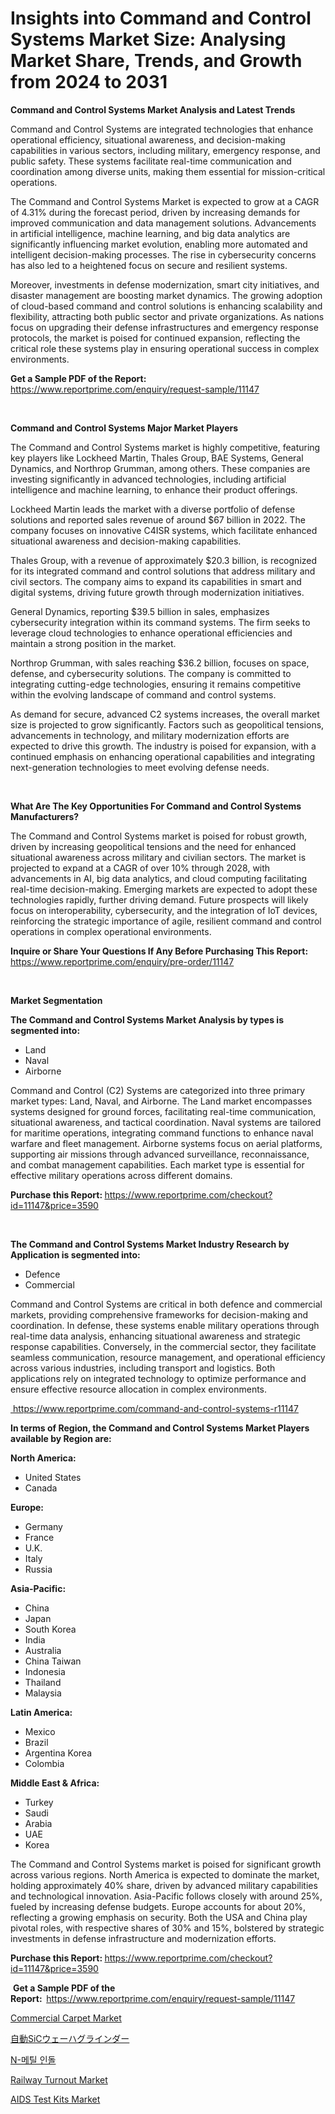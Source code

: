 <p><h1>Insights into Command and Control Systems Market Size: Analysing Market Share, Trends, and Growth from 2024 to 2031</h1></p><p><strong>Command and Control Systems Market Analysis and Latest Trends</strong></p>
<p><p>Command and Control Systems are integrated technologies that enhance operational efficiency, situational awareness, and decision-making capabilities in various sectors, including military, emergency response, and public safety. These systems facilitate real-time communication and coordination among diverse units, making them essential for mission-critical operations.</p><p>The Command and Control Systems Market is expected to grow at a CAGR of 4.31% during the forecast period, driven by increasing demands for improved communication and data management solutions. Advancements in artificial intelligence, machine learning, and big data analytics are significantly influencing market evolution, enabling more automated and intelligent decision-making processes. The rise in cybersecurity concerns has also led to a heightened focus on secure and resilient systems. </p><p>Moreover, investments in defense modernization, smart city initiatives, and disaster management are boosting market dynamics. The growing adoption of cloud-based command and control solutions is enhancing scalability and flexibility, attracting both public sector and private organizations. As nations focus on upgrading their defense infrastructures and emergency response protocols, the market is poised for continued expansion, reflecting the critical role these systems play in ensuring operational success in complex environments.</p></p>
<p><strong>Get a Sample PDF of the Report:&nbsp;</strong> <a href="https://www.reportprime.com/enquiry/request-sample/11147">https://www.reportprime.com/enquiry/request-sample/11147</a></p>
<p>&nbsp;</p>
<p><strong>Command and Control Systems Major Market Players</strong></p>
<p><p>The Command and Control Systems market is highly competitive, featuring key players like Lockheed Martin, Thales Group, BAE Systems, General Dynamics, and Northrop Grumman, among others. These companies are investing significantly in advanced technologies, including artificial intelligence and machine learning, to enhance their product offerings.</p><p>Lockheed Martin leads the market with a diverse portfolio of defense solutions and reported sales revenue of around $67 billion in 2022. The company focuses on innovative C4ISR systems, which facilitate enhanced situational awareness and decision-making capabilities.</p><p>Thales Group, with a revenue of approximately $20.3 billion, is recognized for its integrated command and control solutions that address military and civil sectors. The company aims to expand its capabilities in smart and digital systems, driving future growth through modernization initiatives.</p><p>General Dynamics, reporting $39.5 billion in sales, emphasizes cybersecurity integration within its command systems. The firm seeks to leverage cloud technologies to enhance operational efficiencies and maintain a strong position in the market.</p><p>Northrop Grumman, with sales reaching $36.2 billion, focuses on space, defense, and cybersecurity solutions. The company is committed to integrating cutting-edge technologies, ensuring it remains competitive within the evolving landscape of command and control systems.</p><p>As demand for secure, advanced C2 systems increases, the overall market size is projected to grow significantly. Factors such as geopolitical tensions, advancements in technology, and military modernization efforts are expected to drive this growth. The industry is poised for expansion, with a continued emphasis on enhancing operational capabilities and integrating next-generation technologies to meet evolving defense needs.</p></p>
<p>&nbsp;</p>
<p><strong>What Are The Key Opportunities For Command and Control Systems Manufacturers?</strong></p>
<p><p>The Command and Control Systems market is poised for robust growth, driven by increasing geopolitical tensions and the need for enhanced situational awareness across military and civilian sectors. The market is projected to expand at a CAGR of over 10% through 2028, with advancements in AI, big data analytics, and cloud computing facilitating real-time decision-making. Emerging markets are expected to adopt these technologies rapidly, further driving demand. Future prospects will likely focus on interoperability, cybersecurity, and the integration of IoT devices, reinforcing the strategic importance of agile, resilient command and control operations in complex operational environments.</p></p>
<p><strong>Inquire or Share Your Questions If Any Before Purchasing This Report:</strong> <a href="https://www.reportprime.com/enquiry/pre-order/11147">https://www.reportprime.com/enquiry/pre-order/11147</a></p>
<p>&nbsp;</p>
<p><strong>Market Segmentation</strong></p>
<p><strong>The Command and Control Systems Market Analysis by types is segmented into:</strong></p>
<p><ul><li>Land</li><li>Naval</li><li>Airborne</li></ul></p>
<p><p>Command and Control (C2) Systems are categorized into three primary market types: Land, Naval, and Airborne. The Land market encompasses systems designed for ground forces, facilitating real-time communication, situational awareness, and tactical coordination. Naval systems are tailored for maritime operations, integrating command functions to enhance naval warfare and fleet management. Airborne systems focus on aerial platforms, supporting air missions through advanced surveillance, reconnaissance, and combat management capabilities. Each market type is essential for effective military operations across different domains.</p></p>
<p><strong>Purchase this Report:&nbsp;</strong><a href="https://www.reportprime.com/checkout?id=11147&price=3590">https://www.reportprime.com/checkout?id=11147&price=3590</a></p>
<p>&nbsp;</p>
<p><strong>The Command and Control Systems Market Industry Research by Application is segmented into:</strong></p>
<p><ul><li>Defence</li><li>Commercial</li></ul></p>
<p><p>Command and Control Systems are critical in both defence and commercial markets, providing comprehensive frameworks for decision-making and coordination. In defense, these systems enable military operations through real-time data analysis, enhancing situational awareness and strategic response capabilities. Conversely, in the commercial sector, they facilitate seamless communication, resource management, and operational efficiency across various industries, including transport and logistics. Both applications rely on integrated technology to optimize performance and ensure effective resource allocation in complex environments.</p></p>
<p><a href="https://www.reportprime.com/command-and-control-systems-r11147">&nbsp;https://www.reportprime.com/command-and-control-systems-r11147</a></p>
<p><strong>In terms of Region, the Command and Control Systems Market Players available by Region are:</strong></p>
<p>
    <p> <strong> North America: </strong>
        <ul>
            <li>United States</li>
            <li>Canada</li>
        </ul>
        </p> 
    <p> <strong> Europe: </strong>
        <ul>
            <li>Germany</li>
            <li>France</li>
            <li>U.K.</li>
            <li>Italy</li>
            <li>Russia</li>
        </ul>
        </p> 
    <p> <strong> Asia-Pacific: </strong>
        <ul>
            <li>China</li>
            <li>Japan</li>
            <li>South Korea</li>
            <li>India</li>
            <li>Australia</li>
            <li>China Taiwan</li>
            <li>Indonesia</li>
            <li>Thailand</li>
            <li>Malaysia</li>
        </ul>
        </p> 
    <p> <strong> Latin America: </strong>
        <ul>
            <li>Mexico</li>
            <li>Brazil</li>
            <li>Argentina Korea</li>
            <li>Colombia</li>
        </ul>
        </p> 
    <p> <strong> Middle East & Africa: </strong>
        <ul>
            <li>Turkey</li>
            <li>Saudi</li>
            <li>Arabia</li>
            <li>UAE</li>
            <li>Korea</li>
        </ul>
    </p>
    </p>
<p><p>The Command and Control Systems market is poised for significant growth across various regions. North America is expected to dominate the market, holding approximately 40% share, driven by advanced military capabilities and technological innovation. Asia-Pacific follows closely with around 25%, fueled by increasing defense budgets. Europe accounts for about 20%, reflecting a growing emphasis on security. Both the USA and China play pivotal roles, with respective shares of 30% and 15%, bolstered by strategic investments in defense infrastructure and modernization efforts.</p></p>
<p><strong>Purchase this Report: </strong><a href="https://www.reportprime.com/checkout?id=11147&price=3590">https://www.reportprime.com/checkout?id=11147&price=3590</a></p>
<p>&nbsp;<strong>Get a Sample PDF of the Report:&nbsp;&nbsp;</strong><a href="https://www.reportprime.com/enquiry/request-sample/11147">https://www.reportprime.com/enquiry/request-sample/11147</a></p>
<p><strong></strong></p>
<p><p><a href="https://medium.com/@caseyee25/what-is-commercial-carpet-market-10867f2b2ba5">Commercial Carpet Market</a></p><p><a href="https://medium.com/@leroystapc/automatic-sic-wafer-grinders-market-%E3%81%AF-%E3%82%B3%E3%82%B9%E3%83%88%E7%AE%A1%E7%90%86%E3%81%A8%E5%8A%B9%E7%8E%87%E5%90%91%E4%B8%8A%E3%82%92%E5%84%AA%E5%85%88%E3%81%97%E3%81%BE%E3%81%99-%E3%81%95%E3%82%89%E3%81%AB-%E5%A0%B1%E5%91%8A%E6%9B%B8%E3%81%AF%E5%B8%82%E5%A0%B4%E3%81%AE%E9%9C%80%E8%A6%81%E9%9D%A2%E3%81%A8%E4%BE%9B%E7%B5%A6%E9%9D%A2%E3%81%AE%E4%B8%A1%E6%96%B9%E3%82%92%E3%82%AB%E3%83%90%E3%83%BC%E3%81%97%E3%81%A6%E3%81%84%E3%81%BE%E3%81%99-automatic-9aaa81fd2941">自動SiCウェーハグラインダー</a></p><p><a href="https://medium.com/@gabrielblanda5656/%EC%84%B8%EA%B3%84-n-methyl-indole-market-%EC%9D%80-2024%EC%97%90%EC%84%9C-2031%EB%A1%9C-%EC%97%B0%ED%8F%89%EA%B7%A0-%EC%A6%9D%EA%B0%80%EC%9C%A8%EC%9D%84-%EB%B3%B4%EC%9D%BC-%EA%B2%83%EC%9C%BC%EB%A1%9C-%EC%98%88%EC%83%81%EB%90%A9%EB%8B%88%EB%8B%A4-5ccbbb0812b6">N-메틸 인돌</a></p><p><a href="https://issuu.com/reportprime-2/docs/railway-turnout-market-size-2030.pp_84f861c3e1730d">Railway Turnout Market</a></p><p><a href="https://www.linkedin.com/pulse/analyzing-aids-test-kits-market-dynamics-growth-drivers-forecasted-ggeze?trackingId=x%2FLfFkcBQIiiy5m3oO0t4Q%3D%3D">AIDS Test Kits Market</a></p></p>